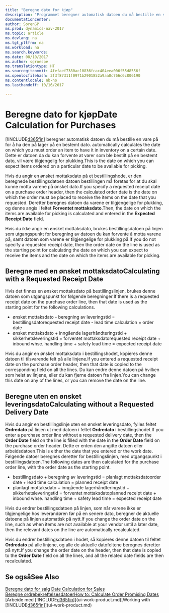 ```yaml
---
title: "Beregne dato for kjøp"
description: "Programmet beregner automatisk datoen du må bestille en vare på for å ha den på lager på en bestemt dato. Dette er datoen da du kan forvente at varer som ble bestilt på en bestemt dato, vil være tilgjengelig for plukking."
documentationcenter: 
author: SorenGP
ms.prod: dynamics-nav-2017
ms.topic: article
ms.devlang: na
ms.tgt_pltfrm: na
ms.workload: na
ms.search.keywords: 
ms.date: 08/10/2017
ms.author: sgroespe
ms.translationtype: HT
ms.sourcegitcommit: 4fefaef7380ac10836fcac404eea006f55d8556f
ms.openlocfilehash: 3f3f87311f0971b2901852a9aa0c766c6c806190
ms.contentlocale: nb-no
ms.lasthandoff: 10/16/2017

---
```

# <a name="date-calculation-for-purchases"></a><span data-ttu-id="51865-104">Beregne dato for kjøp</span><span class="sxs-lookup"><span data-stu-id="51865-104">Date Calculation for Purchases</span></span>
[!INCLUDE[d365fin](includes/d365fin_md.md)]<span data-ttu-id="51865-105"> beregner automatisk datoen du må bestille en vare på for å ha den på lager på en bestemt dato.</span><span class="sxs-lookup"><span data-stu-id="51865-105"> automatically calculates the date on which you must order an item to have it in inventory on a certain date.</span></span> <span data-ttu-id="51865-106">Dette er datoen da du kan forvente at varer som ble bestilt på en bestemt dato, vil være tilgjengelig for plukking.</span><span class="sxs-lookup"><span data-stu-id="51865-106">This is the date on which you can expect items ordered on a particular date to be available for picking.</span></span>  

<span data-ttu-id="51865-107">Hvis du angir en ønsket mottaksdato på et bestillingshode, er den beregnede bestillingsdatoen datoen bestillingen må foretas for at du skal kunne motta varene på ønsket dato.</span><span class="sxs-lookup"><span data-stu-id="51865-107">If you specify a requested receipt date on a purchase order header, then the calculated order date is the date on which the order must be placed to receive the items on the date that you requested.</span></span> <span data-ttu-id="51865-108">Deretter beregnes datoen da varene er tilgjengelige for plukking, og denne angis i feltet **Forventet mottaksdato**.</span><span class="sxs-lookup"><span data-stu-id="51865-108">Then, the date on which the items are available for picking is calculated and entered in the **Expected Receipt Date** field.</span></span>  

<span data-ttu-id="51865-109">Hvis du ikke angir en ønsket mottaksdato, brukes bestillingsdatoen på linjen som utgangspunkt for beregning av datoen du kan forvente å motta varene på, samt datoen som varene er tilgjengelige for plukking på.</span><span class="sxs-lookup"><span data-stu-id="51865-109">If you do not specify a requested receipt date, then the order date on the line is used as the starting point for calculating the date on which you can expect to receive the items and the date on which the items are available for picking.</span></span>  

## <a name="calculating-with-a-requested-receipt-date"></a><span data-ttu-id="51865-110">Beregne med en ønsket mottaksdato</span><span class="sxs-lookup"><span data-stu-id="51865-110">Calculating with a Requested Receipt Date</span></span>  
<span data-ttu-id="51865-111">Hvis det finnes en ønsket mottaksdato på bestillingslinjen, brukes denne datoen som utgangspunkt for følgende beregninger.</span><span class="sxs-lookup"><span data-stu-id="51865-111">If there is a requested receipt date on the purchase order line, then that date is used as the starting point for the following calculations.</span></span>  

- <span data-ttu-id="51865-112">ønsket mottaksdato - beregning av leveringstid = bestillingsdato</span><span class="sxs-lookup"><span data-stu-id="51865-112">requested receipt date - lead time calculation = order date</span></span>  
- <span data-ttu-id="51865-113">ønsket mottaksdato + inngående lagerhåndteringstid + sikkerhetsleveringstid = forventet mottaksdato</span><span class="sxs-lookup"><span data-stu-id="51865-113">requested receipt date + inbound whse. handling time + safety lead time = expected receipt date</span></span>  

<span data-ttu-id="51865-114">Hvis du angir en ønsket mottaksdato i bestillingshodet, kopieres denne datoen til tilsvarende felt på alle linjene.</span><span class="sxs-lookup"><span data-stu-id="51865-114">If you entered a requested receipt date on the purchase order header, then that date is copied to the corresponding field on all the lines.</span></span> <span data-ttu-id="51865-115">Du kan endre denne datoen på hvilken som helst av linjene, eller du kan fjerne datoen fra linjen.</span><span class="sxs-lookup"><span data-stu-id="51865-115">You can change this date on any of the lines, or you can remove the date on the line.</span></span>  

## <a name="calculating-without-a-requested-delivery-date"></a><span data-ttu-id="51865-116">Beregne uten en ønsket leveringsdato</span><span class="sxs-lookup"><span data-stu-id="51865-116">Calculating without a Requested Delivery Date</span></span>  
<span data-ttu-id="51865-117">Hvis du angir en bestillingslinje uten en ønsket leveringsdato, fylles feltet **Ordredato** på linjen ut med datoen i feltet **Ordredato** i bestillingshodet.</span><span class="sxs-lookup"><span data-stu-id="51865-117">If you enter a purchase order line without a requested delivery date, then the **Order Date** field on the line is filled with the date in the **Order Date** field on the purchase order header.</span></span> <span data-ttu-id="51865-118">Dette er enten den angitte datoen eller arbeidsdatoen.</span><span class="sxs-lookup"><span data-stu-id="51865-118">This is either the date that you entered or the work date.</span></span> <span data-ttu-id="51865-119">Følgende datoer beregnes deretter for bestillingslinjen, med utgangspunkt i bestillingsdatoen.</span><span class="sxs-lookup"><span data-stu-id="51865-119">The following dates are then calculated for the purchase order line, with the order date as the starting point.</span></span>  

- <span data-ttu-id="51865-120">bestillingsdato + beregning av leveringstid = planlagt mottaksdato</span><span class="sxs-lookup"><span data-stu-id="51865-120">order date + lead time calculation = planned receipt date</span></span>  
- <span data-ttu-id="51865-121">planlagt mottaksdato + inngående lagerhåndteringstid + sikkerhetsleveringstid = forventet mottaksdato</span><span class="sxs-lookup"><span data-stu-id="51865-121">planned receipt date + inbound whse. handling time + safety lead time = expected receipt date</span></span>  

<span data-ttu-id="51865-122">Hvis du endrer bestillingsdatoen på linjen, som når varene ikke er tilgjengelige hos leverandøren før på en senere dato, beregner de aktuelle datoene på linjen automatisk på nytt.</span><span class="sxs-lookup"><span data-stu-id="51865-122">If you change the order date on the line, such as when items are not available at your vendor until a later date, then the relevant dates on the line are automatically recalculated.</span></span>  

<span data-ttu-id="51865-123">Hvis du endrer bestillingsdatoen i hodet, så kopieres denne datoen til feltet **Ordredato** på alle linjene, og alle de aktuelle datofeltene beregnes deretter på nytt.</span><span class="sxs-lookup"><span data-stu-id="51865-123">If you change the order date on the header, then that date is copied to the **Order Date** field on all the lines, and all the related date fields are then recalculated.</span></span>  

## <a name="see-also"></a><span data-ttu-id="51865-124">Se også</span><span class="sxs-lookup"><span data-stu-id="51865-124">See Also</span></span>  
 <span data-ttu-id="51865-125">[Beregne dato for salg](sales-date-calculation-for-sales.md) </span><span class="sxs-lookup"><span data-stu-id="51865-125">[Date Calculation for Sales](sales-date-calculation-for-sales.md) </span></span>  
 [<span data-ttu-id="51865-126">Beregne ordrebekreftelsesdatoer</span><span class="sxs-lookup"><span data-stu-id="51865-126">How to: Calculate Order Promising Dates</span></span>](sales-how-to-calculate-order-promising-dates.md)  
 <span data-ttu-id="51865-127">[Arbeide med [!INCLUDE[d365fin](includes/d365fin_md.md)]](ui-work-product.md)</span><span class="sxs-lookup"><span data-stu-id="51865-127">[Working with [!INCLUDE[d365fin](includes/d365fin_md.md)]](ui-work-product.md)</span></span>

